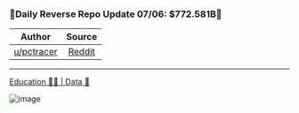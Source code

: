 ### 🔴Daily Reverse Repo Update 07/06: $772.581B🔴

| Author       | Source       | 
| :-------------: |:-------------:|
|  [u/pctracer](https://www.reddit.com/user/pctracer/) | [Reddit](https://www.reddit.com/r/Superstonk/comments/oezg9l/daily_reverse_repo_update_0706_772581b/) | 

---

[Education 👨‍🏫 | Data 🔢](https://www.reddit.com/r/Superstonk/?f=flair_name%3A%22Education%20%F0%9F%91%A8%E2%80%8D%F0%9F%8F%AB%20%7C%20Data%20%F0%9F%94%A2%22)

![image](https://user-images.githubusercontent.com/82035192/124798562-7c76b000-df21-11eb-92e8-732b4a77e8be.png)
